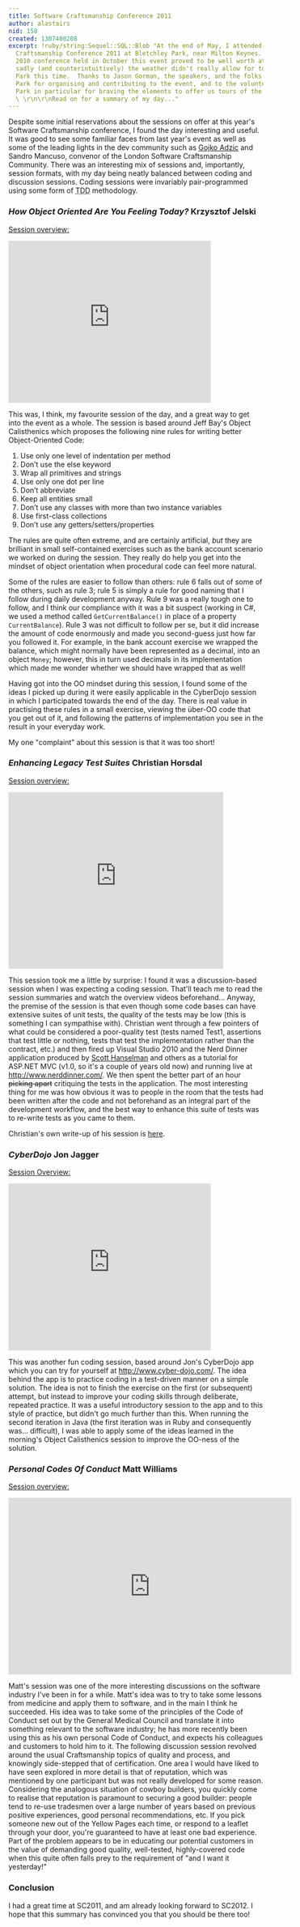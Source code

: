 ```yaml
---
title: Software Craftsmanship Conference 2011
author: alastairs
nid: 158
created: 1307400208
excerpt: !ruby/string:Sequel::SQL::Blob "At the end of May, I attended the Software
  Craftsmanship Conference 2011 at Bletchley Park, near Milton Keynes.  As with the
  2010 conference held in October this event proved to be well worth attending, although
  sadly (and counterintuitively) the weather didn't really allow for tours of the
  Park this time.  Thanks to Jason Gorman, the speakers, and the folks at Bletchley
  Park for organising and contributing to the event, and to the volunteers at Bletchley
  Park in particular for braving the elements to offer us tours of the historic site.
  \ \r\n\r\nRead on for a summary of my day..."
---
```

Despite some initial reservations about the sessions on offer at this year's Software Craftsmanship conference, I found the day interesting and useful.  It was good to see some familiar faces from last year's event as well as some of the leading lights in the dev community such as [Gojko Adzic](http://gojko.net/ "Gojko's blog") and Sandro Mancuso, convenor of the London Software Craftsmanship Community.  There was an interesting mix of sessions and, importantly, session formats, with my day being neatly balanced between coding and discussion sessions.  Coding sessions were invariably pair-programmed using some form of <abbr title="Test-Driven Development">TDD</abbr> methodology.

### _How Object Oriented Are You Feeling Today?_  Krzysztof Jelski ###

[Session overview:](http://vimeo.com/23404983)
<iframe src="http://player.vimeo.com/video/23404983?title=0&amp;byline=0&amp;portrait=0" width="400" height="320" frameborder="0"></iframe>

This was, I think, my favourite session of the day, and a great way to get into the event as a whole.  The session is based around Jeff Bay's Object Calisthenics which proposes the following nine rules for writing better Object-Oriented Code:

1. Use only one level of indentation per method
2. Don’t use the else keyword
3. Wrap all primitives and strings
4. Use only one dot per line
5. Don’t abbreviate
6. Keep all entities small
7. Don’t use any classes with more than two instance variables
8. Use first-class collections
9. Don’t use any getters/setters/properties

The rules are quite often extreme, and are certainly artificial, _but_ they are brilliant in small self-contained exercises such as the bank account scenario we worked on during the session.  They really do help you get into the mindset of object orientation when procedural code can feel more natural.  

Some of the rules are easier to follow than others: rule 6 falls out of some of the others, such as rule 3; rule 5 is simply a rule for good naming that I follow during daily development anyway.  Rule 9 was a really tough one to follow, and I think our compliance with it was a bit suspect (working in C#, we used a method called `GetCurrentBalance()` in place of a property `CurrentBalance`).  Rule 3 was not difficult to follow per se, but it did increase the amount of code enormously and made you second-guess just how far you followed it.  For example, in the bank account exercise we wrapped the balance, which might normally have been represented as a decimal, into an object `Money`; however, this in turn used decimals in its implementation which made me wonder whether we should have wrapped that as well!  

Having got into the OO mindset during this session, I found some of the ideas I picked up during it were easily applicable in the CyberDojo session in which I participated towards the end of the day.  There is real value in practising these rules in a small exercise, viewing the über-OO code that you get out of it, and following the patterns of implementation you see in the result in your everyday work.  

My one "complaint" about this session is that it was too short!

### _Enhancing Legacy Test Suites_ Christian Horsdal ###

[Session overview:](http://www.youtube.com/watch?v=lz_cBR8Mg0E)
<iframe width="425" height="349" src="http://www.youtube.com/embed/lz_cBR8Mg0E" frameborder="0" allowfullscreen></iframe>

This session took me a little by surprise: I found it was a discussion-based session when I was expecting a coding session.  That'll teach me to read the session summaries and watch the overview videos beforehand...  Anyway, the premise of the session is that even though some code bases can have extensive suites of unit tests, the quality of the tests may be low (this is something I can sympathise with).  Christian went through a few pointers of what could be considered a poor-quality test (tests named Test1, assertions that test little or nothing, tests that test the implementation rather than the contract, etc.) and then fired up Visual Studio 2010 and the Nerd Dinner application produced by [Scott Hanselman](http://www.hanselman.com) and others as a tutorial for ASP.NET MVC (v1.0, so it's a couple of years old now) and running live at http://www.nerddinner.com/.  We then spent the better part of an hour <span style="text-decoration: line-through">picking apart</span> critiquing the tests in the application.  The most interesting thing for me was how obvious it was to people in the room that the tests had been written after the code and not beforehand as an integral part of the development workflow, and the best way to enhance this suite of tests was to re-write tests as you came to them.  

Christian's own write-up of his session is [here](http://horsdal.blogspot.com/2011/05/take-away-points-from-my-software.html).

### _CyberDojo_ Jon Jagger ###

[Session Overview:](http://vimeo.com/15104374)
<iframe src="http://player.vimeo.com/video/15104374?title=0&amp;byline=0&amp;portrait=0" width="400" height="330" frameborder="0"></iframe>

This was another fun coding session, based around Jon's CyberDojo app which you can try for yourself at http://www.cyber-dojo.com/.  The idea behind the app is to practice coding in a test-driven manner on a simple solution.  The idea is not to finish the exercise on the first (or subsequent) attempt, but instead to improve your coding skills through deliberate, repeated practice.  It was a useful introductory session to the app and to this style of practice, but didn't go much further than this.  When running the second iteration in Java (the first iteration was in Ruby and consequently was... difficult), I was able to apply some of the ideas learned in the morning's Object Calisthenics session to improve the OO-ness of the solution.  

### _Personal Codes Of Conduct_ Matt Williams ###

[Session overview:](http://www.youtube.com/watch?v=szf68J4bH38)
<iframe width="560" height="349" src="http://www.youtube.com/embed/szf68J4bH38" frameborder="0" allowfullscreen></iframe>

Matt's session was one of the more interesting discussions on the software industry I've been in for a while.  Matt's idea was to try to take some lessons from medicine and apply them to software, and in the main I think he succeeded.  His idea was to take some of the principles of the Code of Conduct set out by the General Medical Council and translate it into something relevant to the software industry; he has more recently been using this as his own personal Code of Conduct, and expects his colleagues and customers to hold him to it.  The following discussion session revolved around the usual Craftsmanship topics of quality and process, and knowingly side-stepped that of certification.  One area I would have liked to have seen explored in more detail is that of reputation, which was mentioned by one participant but was not really developed for some reason.  Considering the analogous situation of cowboy builders, you quickly come to realise that reputation is paramount to securing a good builder: people tend to re-use tradesmen over a large number of years based on previous positive experiences, good personal recommendations, etc.  If you pick someone new out of the Yellow Pages each time, or respond to a leaflet through your door, you're guaranteed to have at least one bad experience.  Part of the problem appears to be in educating our potential customers in the value of demanding good quality, well-tested, highly-covered code when this quite often falls prey to the requirement of "and I want it yesterday!"  

### Conclusion ###

I had a great time at SC2011, and am already looking forward to SC2012.  I hope that this summary has convinced you that you should be there too!  
